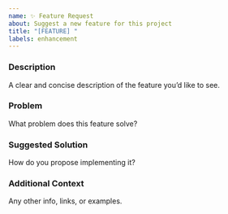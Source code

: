 ```yaml
---
name: ✨ Feature Request
about: Suggest a new feature for this project
title: "[FEATURE] "
labels: enhancement
---
```


### Description

A clear and concise description of the feature you’d like to see.

### Problem

What problem does this feature solve?

### Suggested Solution

How do you propose implementing it?

### Additional Context

Any other info, links, or examples.
